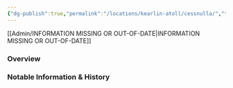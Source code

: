 ```yaml
---
{"dg-publish":true,"permalink":"/locations/kearlin-atoll/cessnulla/","tags":["Location","Unexplored"],"noteIcon":""}
---
```


[[Admin/INFORMATION MISSING OR OUT-OF-DATE\|INFORMATION MISSING OR OUT-OF-DATE]]
### Overview


### Notable Information & History 